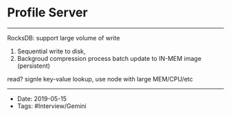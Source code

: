 # Profile Server
----


RocksDB: support large volume of write

1.  Sequential write to disk,
2.  Backgroud compression process batch update to IN-MEM image (persistent)


read? signle key-value lookup, use node with large MEM/CPU/etc

----

- Date: 2019-05-15
- Tags: #Interview/Gemini 



